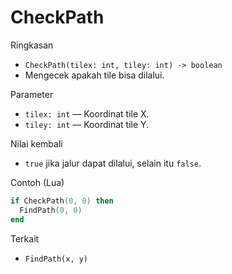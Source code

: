 # CheckPath

Ringkasan
- `CheckPath(tilex: int, tiley: int) -> boolean`
- Mengecek apakah tile bisa dilalui.

Parameter
- `tilex: int` — Koordinat tile X.
- `tiley: int` — Koordinat tile Y.

Nilai kembali
- `true` jika jalur dapat dilalui, selain itu `false`.

Contoh (Lua)
```lua
if CheckPath(0, 0) then
  FindPath(0, 0)
end
```

Terkait
- `FindPath(x, y)`

